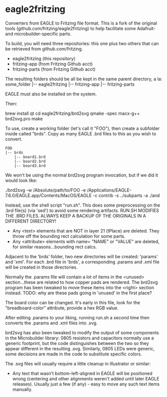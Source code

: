 # eagle2fritzing

Converters from EAGLE to Fritzing file format. This is a fork of the original tools (github.com/fritzing/eagle2fritzing) to help facilitate some Adafruit- and microbuilder-specific parts.

To build, you will need three repositories: this one plus two others that can be retrieved from github.com/fritzing.
* eagle2fritzing (this repository)
* fritzing-app (from Fritzing Github acct)
* fritzing-parts (from Fritzing Github acct)

The resulting folders should be all be kept in the same parent directory, a la:
    some_folder
    |-- eagle2fritzing
    |-- fritzing-app
    |-- fritzing-parts

EAGLE must also be installed on the system.

Then:

brew install qt
cd eagle2fritzing/brd2svg
qmake -spec macx-g++ brd2svg.pro
make

To use, create a working folder (let's call it "FOO"), then create a subfolder inside called "brds". Copy as many EAGLE .brd files to this as you wish to convert.

    FOO
    |-- brds
        |-- board1.brd
        |-- board2.brd
        |-- board3.brd

We won't be using the normal brd2svg program invocation, but if we did it would look like:

./brd2svg -w /Absolute/path/to/FOO -e /Applications/EAGLE-7.6.0/EAGLE.app/Contents/MacOS/EAGLE -c contrib -s ../subparts -a ./and

Instead, use the shell script "run.sh". This does some preprocessing on the .brd file(s) (via 'sed') to avoid some rendering artifacts. RUN.SH MODIFIES THE .BRD FILES. ALWAYS KEEP A BACKUP OF THE ORIGINALS IN A DIFFERENT DIRECTORY!

* Any \<text\> elements that are NOT in layer 21 (tPlace) are deleted. They throw off the bounding rect calculation for some parts.
* Any \<attribute\> elements with name= "NAME" or "VALUE" are deleted, for similar reasons...bounding rect calcs.

Adjacent to the 'brds' folder, two new directories will be created: 'params' and 'xml'. For each .brd file in 'brds', a corresponding .params and .xml file will be created in those directories.

Normally the .params file will contain a lot of items in the \<unused\> section...these are related to how copper pads are rendered. The brd2svg program has been tweaked to move these items into the \<right\> section instead. TODO: why are these pads going in 'unused' in the first place?

The board color can be changed. It's early in this file, look for the "breadboard-color" attribute, provide a hex RGB value.

After editing .params to your liking, running run.sh a second time then converts the .params and .xml files into .svg.

brd2svg has also been tweaked to modify the output of some components in the Microbuilder library: 0805 resistors and capacitors normally use a generic footprint, but the code distinguishes between the two so they appear different in the resulting .svg. Similarly, 0805 LEDs were generic, some decisions are made in the code to substitute specific colors.

The .svg files will usually require a little cleanup in Illustrator or similar:

* Any text that wasn't bottom-left-aligned in EAGLE will be positioned wrong (centering and other alignments weren't added until later EAGLE releases). Usually just a few (if any) - easy to move any such text items manually.
